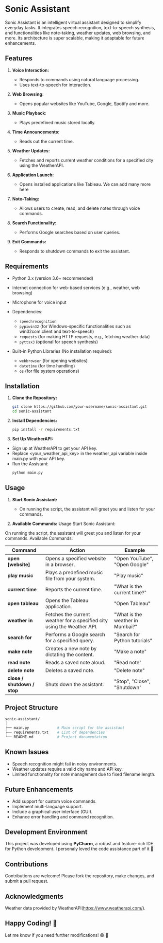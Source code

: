 # Sonic Assistant

Sonic Assistant is an intelligent virtual assistant designed to simplify everyday tasks.
It integrates speech recognition, text-to-speech synthesis, and functionalities like note-taking, weather updates, web browsing, and more.
Its architecture is super scalable, making it adaptable for future enhancements.


## Features 

1. **Voice Interaction:**
   - Responds to commands using natural language processing.
   - Uses text-to-speech for interaction.

2. **Web Browsing:**
   - Opens popular websites like YouTube, Google, Spotify and more.

3. **Music Playback:**
   - Plays predefined music stored locally.

4. **Time Announcements:**
   - Reads out the current time.

5. **Weather Updates:**
   - Fetches and reports current weather conditions for a specified city using the WeatherAPI.

6. **Application Launch:**
   - Opens installed applications like Tableau. We can add many more here

7. **Note-Taking:**
   - Allows users to create, read, and delete notes through voice commands.

8. **Search Functionality:**
   - Performs Google searches based on user queries.

9. **Exit Commands:**
   - Responds to shutdown commands to exit the assistant.



## Requirements

- Python 3.x (version 3.6+ recommended)
- Internet connection for web-based services (e.g., weather, web browsing)
- Microphone for voice input
- Dependencies:
  - `speechrecognition`
  - `pypiwin32` (for Windows-specific functionalities such as win32com.client and text-to-speech)
  - `requests` (for making HTTP requests, e.g., fetching weather data)
  - `pyttsx3` (optional for speech synthesis)

- Built-in Python Libraries (No installation required):
  - `webbrowser` (for opening websites)
  - `datetime` (for time handling)
  - `os` (for file system operations)


## Installation

1. **Clone the Repository:**
   ```bash
   git clone https://github.com/your-username/sonic-assistant.git
   cd sonic-assistant
   ```

2. **Install Dependencies:**
   ```bash
   pip install -r requirements.txt
   ```

3. **Set Up WeatherAPI:**
- Sign up at WeatherAPI to get your API key.
- Replace <your_weather_api_key> in the weather_api variable inside main.py with your API key.
- Run the Assistant:
   ```bash   
   python main.py
   ```

## Usage
1. **Start Sonic Assistant:**
   - On running the script, the assistant will greet you and listen for your commands.

2. **Available Commands:**
Usage
Start Sonic Assistant:

On running the script, the assistant will greet you and listen for your commands.
Available Commands:


| **Command**                | **Action**                                                                                      | **Example**                      |
|----------------------------|-----------------------------------------------------------------------------------------------|----------------------------------|
| **open [website]**          | Opens a specified website in a browser.                                                        | "Open YouTube", "Open Google"    |
| **play music**              | Plays a predefined music file from your system.                                                | "Play music"                     |
| **current time**            | Reports the current time.                                                                     | "What is the current time?"      |
| **open tableau**            | Opens the Tableau application.                                                                 | "Open Tableau"                   |
| **weather in**              | Fetches the current weather for a specified city using the Weather API.                        | "What is the weather in Mumbai?" |
| **search for**              | Performs a Google search for a specified query.                                                | "Search for Python tutorials"    |
| **make note**               | Creates a new note by dictating the content.                                                   | "Make a note"                    |
| **read note**               | Reads a saved note aloud.                                                                      | "Read note"                      |
| **delete note**             | Deletes a saved note.                                                                          | "Delete note"                    |
| **close / shutdown / stop** | Shuts down the assistant.                                                                      | "Stop", "Close", "Shutdown"      |




## Project Structure
```bash
sonic-assistant/
│
├── main.py             # Main script for the assistant
├── requirements.txt    # List of dependencies
└── README.md           # Project documentation
```



## Known Issues
- Speech recognition might fail in noisy environments.
- Weather updates require a valid city name and API key.
- Limited functionality for note management due to fixed filename length.

## Future Enhancements
- Add support for custom voice commands.
- Implement multi-language support.
- Include a graphical user interface (GUI).
- Enhance error handling and command recognition.

## Development Environment
This project was developed using **PyCharm**, a robust and feature-rich IDE for Python development. I personaly loved the code assistance part of it 🙂 

## Contributions
Contributions are welcome! Please fork the repository, make changes, and submit a pull request.

## Acknowledgments
Weather data provided by WeatherAPI(https://www.weatherapi.com/).

## Happy Coding! 🎉

Let me know if you need further modifications! 😃 🫡

